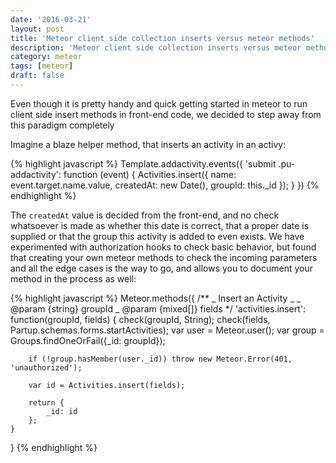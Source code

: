 ```yaml
---
date: '2016-03-21'
layout: post
title: 'Meteor client side collection inserts versus meteor methods'
description: 'Meteor client side collection inserts versus meteor methods'
category: meteor
tags: [meteor]
draft: false
---
```


Even though it is pretty handy and quick getting started in meteor to run client side insert methods in front-end code, we decided to step away from this paradigm completely

Imagine a blaze helper method, that inserts an activity in an activy:

{% highlight javascript %}
Template.addactivity.events({
'submit .pu-addactivity': function (event) {
Activities.insert({
name: event.target.name.value,
createdAt: new Date(),
groupId: this.\_id
});
}
})
{% endhighlight %}

The `createdAt` value is decided from the front-end, and no check whatsoever is made as whether this date is correct, that a proper date is supplied or that the group this activity is added to even exists. We have experimented with authorization hooks to check basic behavior, but found that creating your own meteor methods to check the incoming parameters and all the edge cases is the way to go, and allows you to document your method in the process as well:

{% highlight javascript %}
Meteor.methods({
/\*\*
_ Insert an Activity
_
_ @param {string} groupId
_ @param {mixed[]} fields
\*/
'activities.insert': function(groupId, fields) {
check(groupId, String);
check(fields, Partup.schemas.forms.startActivities);
var user = Meteor.user();
var group = Groups.findOneOrFail({\_id: groupId});

        if (!group.hasMember(user._id)) throw new Meteor.Error(401, 'unauthorized');

        var id = Activities.insert(fields);

        return {
            _id: id
        };
    }

}
{% endhighlight %}
